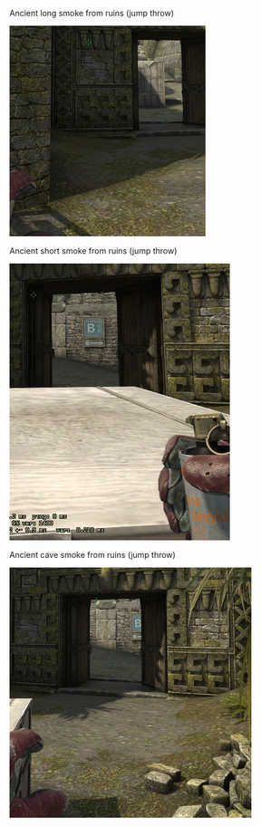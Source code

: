 Ancient long smoke from ruins
(jump throw)

![ancient-long-smoke-from-ruins](ancient-long-smoke-from-ruins.png)

Ancient short smoke from ruins
(jump throw)

![ancient-short-smoke-from-ruins](ancient-short-smoke-from-ruins.png)

Ancient cave smoke from ruins
(jump throw)

![ancient-cave-smoke-from-ruins](ancient-cave-smoke-from-ruins.png)